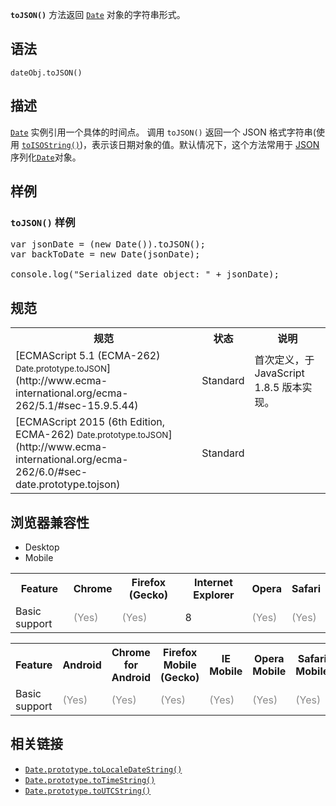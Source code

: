**`toJSON()`** 方法返回 [`Date`](/zh-CN/docs/Web/JavaScript/Reference/Date "此页面仍未被本地化, 期待您的翻译!") 对象的字符串形式。

## 语法

    dateObj.toJSON()

## 描述

[`Date`](/zh-CN/docs/Web/JavaScript/Reference/Date "此页面仍未被本地化, 期待您的翻译!") 实例引用一个具体的时间点。 调用 `toJSON()` 返回一个 JSON 格式字符串(使用 [`toISOString()`](/zh-CN/docs/Web/JavaScript/Reference/Global_Objects/Date/toISOString "toISOString() 方法返回一个 ISO（ISO 8601 Extended Format）格式的字符串： YYYY-MM-DDTHH:mm:ss.sssZ。时区总是UTC（协调世界时），加一个后缀“Z”标识。"))，表示该日期对象的值。默认情况下，这个方法常用于 [JSON](/en-US/docs/Glossary/JSON "JSON: The JavaScript Object Notation (JSON) is a data-interchange format.  Although not a strict subset, JSON closely resembles a subset of JavaScript syntax. Though many programming languages support JSON, JSON is especially useful for JavaScript-based apps, including websites and browser extensions.")序列化[`Date`](/zh-CN/docs/Web/JavaScript/Reference/Date "此页面仍未被本地化, 期待您的翻译!")对象。

## 样例

### `toJSON()` 样例

<pre class="brush:js">var jsonDate = (new Date()).toJSON();
var backToDate = new Date(jsonDate);

console.log("Serialized date object: " + jsonDate);
</pre>

## 规范

<table class="standard-table">

<tbody>

<tr>

<th scope="col">规范</th>

<th scope="col">状态</th>

<th scope="col">说明</th>

</tr>

<tr>

<td>[ECMAScript 5.1 (ECMA-262)  
<small lang="zh-CN">Date.prototype.toJSON</small>](http://www.ecma-international.org/ecma-262/5.1/#sec-15.9.5.44)</td>

<td><span class="spec-Standard">Standard</span></td>

<td>首次定义，于 JavaScript 1.8.5 版本实现。</td>

</tr>

<tr>

<td>[ECMAScript 2015 (6th Edition, ECMA-262)  
<small lang="zh-CN">Date.prototype.toJSON</small>](http://www.ecma-international.org/ecma-262/6.0/#sec-date.prototype.tojson)</td>

<td><span class="spec-Standard">Standard</span></td>

<td> </td>

</tr>

</tbody>

</table>

## 浏览器兼容性

<div>

<div class="htab"><a name="AutoCompatibilityTable" id="AutoCompatibilityTable"></a>

*   <a>Desktop</a>
*   <a>Mobile</a>

</div>

</div>

<div id="compat-desktop">

<table class="compat-table">

<tbody>

<tr>

<th>Feature</th>

<th>Chrome</th>

<th>Firefox (Gecko)</th>

<th>Internet Explorer</th>

<th>Opera</th>

<th>Safari</th>

</tr>

<tr>

<td>Basic support</td>

<td><span title="Please update this with the earliest version of support." style="color: #888;">(Yes)</span></td>

<td><span title="Please update this with the earliest version of support." style="color: #888;">(Yes)</span></td>

<td>8</td>

<td><span title="Please update this with the earliest version of support." style="color: #888;">(Yes)</span></td>

<td><span title="Please update this with the earliest version of support." style="color: #888;">(Yes)</span></td>

</tr>

</tbody>

</table>

</div>

<div id="compat-mobile">

<table class="compat-table">

<tbody>

<tr>

<th>Feature</th>

<th>Android</th>

<th>Chrome for Android</th>

<th>Firefox Mobile (Gecko)</th>

<th>IE Mobile</th>

<th>Opera Mobile</th>

<th>Safari Mobile</th>

</tr>

<tr>

<td>Basic support</td>

<td><span title="Please update this with the earliest version of support." style="color: #888;">(Yes)</span></td>

<td><span title="Please update this with the earliest version of support." style="color: #888;">(Yes)</span></td>

<td><span title="Please update this with the earliest version of support." style="color: #888;">(Yes)</span></td>

<td><span title="Please update this with the earliest version of support." style="color: #888;">(Yes)</span></td>

<td><span title="Please update this with the earliest version of support." style="color: #888;">(Yes)</span></td>

<td><span title="Please update this with the earliest version of support." style="color: #888;">(Yes)</span></td>

</tr>

</tbody>

</table>

</div>

## 相关链接

*   [`Date.prototype.toLocaleDateString()`](/zh-CN/docs/Web/JavaScript/Reference/Global_Objects/Date/toLocaleDateString "toLocaleDateString() 方法返回该日期对象日期部分的字符串，该字符串格式因不同语言而不同。新增的参数 locales 和 options 使程序能够指定使用哪种语言格式化规则，允许定制该方法的表现（behavior）。在旧版本浏览器中， locales 和 options 参数被忽略，使用的语言环境和返回的字符串格式是各自独立实现的。")
*   [`Date.prototype.toTimeString()`](/zh-CN/docs/Web/JavaScript/Reference/Global_Objects/Date/toTimeString "toTimeString() 方法以人类易读形式返回一个日期对象时间部分的字符串，该字符串以美式英语格式化。")
*   [`Date.prototype.toUTCString()`](/zh-CN/docs/Web/JavaScript/Reference/Global_Objects/Date/toUTCString "toUTCString() 方法把一个日期转换为一个字符串，使用UTC时区。")